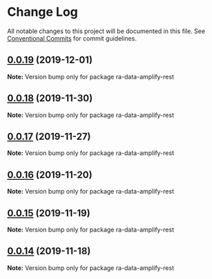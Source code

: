 # Change Log

All notable changes to this project will be documented in this file.
See [Conventional Commits](https://conventionalcommits.org) for commit guidelines.

## [0.0.19](https://github.com/hupe1980/amplify-material-ui/compare/ra-data-amplify-rest@0.0.18...ra-data-amplify-rest@0.0.19) (2019-12-01)

**Note:** Version bump only for package ra-data-amplify-rest





## [0.0.18](https://github.com/hupe1980/amplify-material-ui/compare/ra-data-amplify-rest@0.0.17...ra-data-amplify-rest@0.0.18) (2019-11-30)

**Note:** Version bump only for package ra-data-amplify-rest





## [0.0.17](https://github.com/hupe1980/amplify-material-ui/compare/ra-data-amplify-rest@0.0.16...ra-data-amplify-rest@0.0.17) (2019-11-27)

**Note:** Version bump only for package ra-data-amplify-rest





## [0.0.16](https://github.com/hupe1980/amplify-material-ui/compare/ra-data-amplify-rest@0.0.15...ra-data-amplify-rest@0.0.16) (2019-11-20)

**Note:** Version bump only for package ra-data-amplify-rest





## [0.0.15](https://github.com/hupe1980/amplify-material-ui/compare/ra-data-amplify-rest@0.0.14...ra-data-amplify-rest@0.0.15) (2019-11-19)

**Note:** Version bump only for package ra-data-amplify-rest





## [0.0.14](https://github.com/hupe1980/amplify-material-ui/compare/ra-data-amplify-rest@0.0.13...ra-data-amplify-rest@0.0.14) (2019-11-18)

**Note:** Version bump only for package ra-data-amplify-rest
